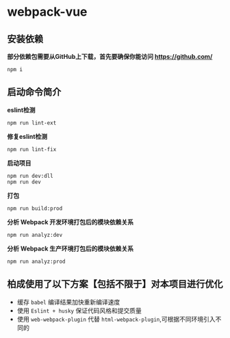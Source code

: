 
# webpack-vue

## 安装依赖
**部分依赖包需要从GitHub上下载，首先要确保你能访问 https://github.com/**
```
npm i
```
## 启动命令简介

 **eslint检测** 
```
npm run lint-ext
```

 **修复eslint检测** 
```
npm run lint-fix
```

**启动项目** 
```
npm run dev:dll
npm run dev
```

 **打包** 
```
npm run build:prod
```

**分析 Webpack 开发环境打包后的模块依赖关系** 
```
npm run analyz:dev
```

**分析 Webpack 生产环境打包后的模块依赖关系** 
```
npm run analyz:prod
```
## 柏成使用了以下方案【包括不限于】对本项目进行优化

- 缓存 `babel` 编译结果加快重新编译速度
- 使用 `Eslint + husky` 保证代码风格和提交质量 
- 使用 `web-webpack-plugin` 代替 `html-webpack-plugin`,可根据不同环境引入不同的 <script> 和 <link>
- 使用 `image-webpack-loader` 对大图片进行压缩优化
- 使用 `url-loader` 对小体积字体图片base64直接引入项目，减少HTTP请求
- 使用 `webpack-parallel-uglify-plugin` 并行压缩js代码来提升压缩速度
- 使用 `DllPlugin + DllReferencePlugin` 接入动态链接库，提升构建速度
- 使用 `happypack` 对js、css、less文件多进程转换处理
- 使用 `cssnano` 智能合并压缩css代码
- 使用 `postcss-preset-env` 自动补齐各种浏览器私有的前缀，处理浏览器兼容问题
- 进行 `作用域提升 (Scope Hoisting)`，打包出来的代码文件更小、运行的更快
- 进行 `摇树优化 (Tree Shaking）`，将代码中永远不会走到的片段删除掉




